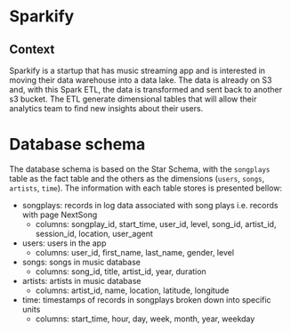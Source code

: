 # Sparkify

## Context
Sparkify is a startup that has music streaming app and is interested in moving their data warehouse into a data lake. The data is already on S3 and, with this Spark ETL, the data is transformed and sent back to another s3 bucket. The ETL generate dimensional tables that will allow their analytics team to find new insights about their users.

# Database schema
The database schema is based on the Star Schema, with the `songplays` table as the fact table and the others as the dimensions (`users`, `songs`, `artists`, `time`). The information with each table stores is presented bellow:
- songplays: records in log data associated with song plays i.e. records with page NextSong
  - columns: songplay_id, start_time, user_id, level, song_id, artist_id, session_id, location, user_agent
- users: users in the app
  - columns: user_id, first_name, last_name, gender, level
- songs: songs in music database
  - columns: song_id, title, artist_id, year, duration
- artists: artists in music database
  - columns: artist_id, name, location, latitude, longitude
- time: timestamps of records in songplays broken down into specific units
  - columns: start_time, hour, day, week, month, year, weekday

